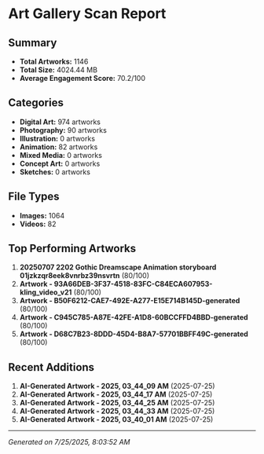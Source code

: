 
# Art Gallery Scan Report

## Summary
- **Total Artworks:** 1146
- **Total Size:** 4024.44 MB
- **Average Engagement Score:** 70.2/100

## Categories
- **Digital Art:** 974 artworks
- **Photography:** 90 artworks
- **Illustration:** 0 artworks
- **Animation:** 82 artworks
- **Mixed Media:** 0 artworks
- **Concept Art:** 0 artworks
- **Sketches:** 0 artworks

## File Types
- **Images:** 1064
- **Videos:** 82

## Top Performing Artworks
1. **20250707 2202 Gothic Dreamscape Animation storyboard 01jzkzqr8eek8vnrbz39nsvrtn** (80/100)
2. **Artwork - 93A66DEB-3F37-4518-83FC-C84ECA607953-kling_video_v21** (80/100)
3. **Artwork - B50F6212-CAE7-492E-A277-E15E714B145D-generated** (80/100)
4. **Artwork - C945C785-A87E-42FE-A1D8-60BCCFFD4BBD-generated** (80/100)
5. **Artwork - D68C7B23-8DDD-45D4-B8A7-57701BBFF49C-generated** (80/100)

## Recent Additions
1. **AI-Generated Artwork - 2025, 03_44_09 AM** (2025-07-25)
2. **AI-Generated Artwork - 2025, 03_44_17 AM** (2025-07-25)
3. **AI-Generated Artwork - 2025, 03_44_25 AM** (2025-07-25)
4. **AI-Generated Artwork - 2025, 03_44_33 AM** (2025-07-25)
5. **AI-Generated Artwork - 2025, 03_40_01 AM** (2025-07-25)

---
*Generated on 7/25/2025, 8:03:52 AM*
